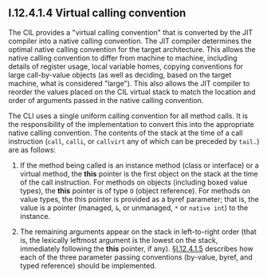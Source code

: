 ## I.12.4.1.4 Virtual calling convention

The CIL provides a "virtual calling convention" that is converted by the JIT compiler into a native calling convention. The JIT compiler determines the optimal native calling convention for the target architecture. This allows the native calling convention to differ from machine to machine, including details of register usage, local variable homes, copying conventions for large call-by-value objects (as well as deciding, based on the target machine, what is considered "large"). This also allows the JIT compiler to reorder the values placed on the CIL virtual stack to match the location and order of arguments passed in the native calling convention.

The CLI uses a single uniform calling convention for all method calls. It is the responsibility of the implementation to convert this into the appropriate native calling convention. The contents of the stack at the time of a call instruction (`call`, `calli`, or `callvirt` any of which can be preceded by `tail.`) are as follows:

 1. If the method being called is an instance method (class or interface) or a virtual method, the **this** pointer is the first object on the stack at the time of the call instruction. For methods on objects (including boxed value types), the **this** pointer is of type `O` (object reference). For methods on value types, the this pointer is provided as a byref parameter; that is, the value is a pointer (managed, `&`, or unmanaged, `*` or `native int`) to the instance.

 2. The remaining arguments appear on the stack in left-to-right order (that is, the lexically leftmost argument is the lowest on the stack, immediately following the **this** pointer, if any). §[I.12.4.1.5](#todo-missing-hyperlink) describes how each of the three parameter passing conventions (by-value, byref, and typed reference) should be implemented.
